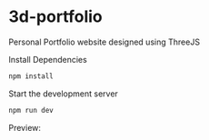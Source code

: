 # 3d-portfolio

Personal Portfolio website designed using ThreeJS

Install Dependencies

```sh
npm install
```

Start the development server

```sh
npm run dev
```

Preview: 
